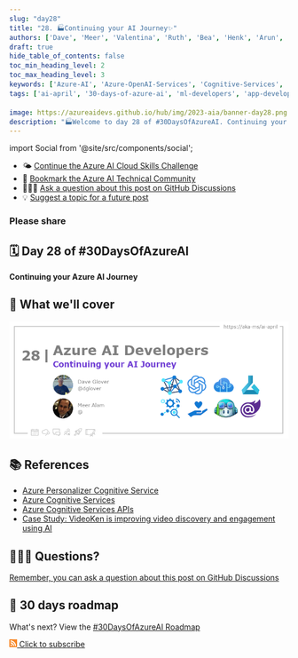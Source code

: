 ```yaml
---
slug: "day28"
title: "28. 🏭Continuing your AI Journey✨"
authors: ['Dave', 'Meer', 'Valentina', 'Ruth', 'Bea', 'Henk', 'Arun', 'Heidi', 'Cassie', 'Shuyin', 'Michael', 'Vlad', 'Setu', 'Bethany', 'Arafat']
draft: true
hide_table_of_contents: false
toc_min_heading_level: 2
toc_max_heading_level: 3
keywords: ['Azure-AI', 'Azure-OpenAI-Services', 'Cognitive-Services', 'Machine-Learning', 'MLOps', 'rai', 'CoPilot', 'Blazor']
tags: ['ai-april', '30-days-of-azure-ai', 'ml-developers', 'app-developers', 'azure-ml', 'azure-open-ai', 'azure-cognitive-services', 'responsible-ai', 'azure-ai-fundamentals']

image: https://azureaidevs.github.io/hub/img/2023-aia/banner-day28.png
description: "🏭Welcome to day 28 of #30DaysOfAzureAI. Continuing your Azure AI Journey https://azureaidevs.github.io/hub/2023-aia/day28"
---
```


import Social from '@site/src/components/social';

<head>

  <meta name="twitter:url" content="https://azureaidevs.github.io/hub/2023-aia/day28" />
  <meta name="twitter:title" content="Continuing your AI Journey✨" />
  <meta name="twitter:description" content="🏭Welcome to day 28 of #30DaysOfAzureAI. Continuing your Azure AI Journey" />
  <meta name="twitter:image" content="https://azureaidevs.github.io/hub/img/2023-aia/banner-day28.png" />
  <meta name="twitter:card" content="summary_large_image" />

  <meta property="og:url" content="https://azureaidevs.github.io/hub/2023-aia/day28" />
  <meta property="og:title" content="Welcome to day 28 🏭Continuing your AI Journey✨" />
  <meta property="og:description" content="Continuing your Azure AI Journey https://azureaidevs.github.io/hub/2023-aia/day28 AzureAiDevs,AI " />
  <meta property="og:image" content="https://azureaidevs.github.io/hub/img/2023-aia/banner-day28.png" />
  <meta property="og:type" content="article" />
  <meta property="og:site_name" content="Azure AI Developer" />

  <link rel="canonical"  href="https://azureaidevs.github.io/hub/2023-aia/day28"  />

</head>


- 🌤️ [Continue the Azure AI Cloud Skills Challenge](https://aka.ms/30-days-of-azure-ai-challenge)
- 🏫 [Bookmark the Azure AI Technical Community](https://techcommunity.microsoft.com/t5/artificial-intelligence-and/ct-p/AI)
- 🙋🏾‍♂️ [Ask a question about this post on GitHub Discussions](https://github.com/AzureAiDevs/hub/discussions/categories/azure-ai-developers)
- 💡 [Suggest a topic for a future post](https://github.com/AzureAiDevs/hub/discussions/categories/call-for-content)

### Please share

<Social
    page_url="https://azureaidevs.github.io/hub/2023-aia/day28"
    image_url="https://azureaidevs.github.io/hub/img/2023-aia/banner-day28.png"
    title="Continuing your AI Journey✨"
    description= "🏭Welcome to day 28 of #30DaysOfAzureAI. Continuing your Azure AI Journey"
    hashtags="AzureAiDevs,AI"
    hashtag="#30DaysOfAzureAi"
/>

## 🗓️ Day 28 of #30DaysOfAzureAI

<!-- README
The following description is also used for the tweet. So it should be action oriented and grab attention 
If you update the description, please update the description: in the frontmatter as well.
-->

**Continuing your Azure AI Journey**

<!-- README
The following is the intro to the post. It should be a short teaser for the post.
-->



## 🎯 What we'll cover

<!-- README
The following list is the main points of the post. There should be 3-4 main points.
 -->




<!-- 
- Main point 1
- Main point 2
- Main point 3 
- Main point 4
-->


![Image banner for day 28](./../../static/img/2023-aia/banner-day28.png)


<!-- README
Add or update a list relevant references here. These could be links to other blog posts, Microsoft Learn Module, videos, or other resources.
-->



## 📚 References

- [Azure Personalizer Cognitive Service](https://azure.microsoft.com/products/cognitive-services/personalizer?WT.mc_id=aiml-89446-dglover)
- [Azure Cognitive Services](https://azure.microsoft.com/en-au/products/cognitive-services/#overview?WT.mc_id=aiml-89446-dglover)
- [Azure Cognitive Services APIs](https://azure.microsoft.com/products/cognitive-services/#api?WT.mc_id=aiml-89446-dglover)
- [Case Study: VideoKen is improving video discovery and engagement using AI](https://startups.microsoft.com/blog/launchwithai-videoken?WT.mc_id=aiml-89446-dglover)


<!-- README
The following is the body of the post. It should be an overview of the post that you are referencing.
See the Learn More section, if you supplied a canonical link, then will be displayed here.
-->






## 🙋🏾‍♂️ Questions?

[Remember, you can ask a question about this post on GitHub Discussions](https://github.com/AzureAiDevs/hub/discussions/categories/azure-ai-developers)

## 📍 30 days roadmap

What's next? View the [#30DaysOfAzureAI Roadmap](/hub/roadmap/30days)

[![](./../../static/img/2023-aia/rss.png) Click to subscribe](https://azureaidevs.github.io/hub/2023-aia/rss.xml)